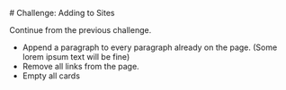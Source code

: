 # Challenge: Adding to Sites

Continue from the previous challenge.
- Append a paragraph to every paragraph already on the page. (Some lorem ipsum text will be fine)
- Remove all links from the page.
- Empty all cards
